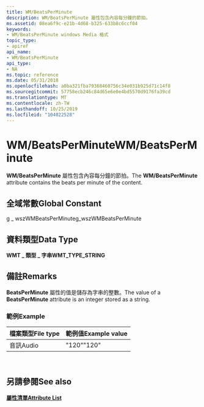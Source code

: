 ```yaml
---
title: WM/BeatsPerMinute
description: WM/BeatsPerMinute 屬性包含內容每分鐘的節拍。
ms.assetid: 08ea6f9c-e21b-4d68-b325-633b8c6ccf04
keywords:
- WM/BeatsPerMinute windows Media 格式
topic_type:
- apiref
api_name:
- WM/BeatsPerMinute
api_type:
- NA
ms.topic: reference
ms.date: 05/31/2018
ms.openlocfilehash: a0ba321fba79368460756c34e031b925d71c14f8
ms.sourcegitcommit: 57758ecb246c84d65e6e0e4bd5570d9176fa39cd
ms.translationtype: MT
ms.contentlocale: zh-TW
ms.lasthandoff: 10/25/2019
ms.locfileid: "104022528"
---
```

# <a name="wmbeatsperminute"></a><span data-ttu-id="1857b-104">WM/BeatsPerMinute</span><span class="sxs-lookup"><span data-stu-id="1857b-104">WM/BeatsPerMinute</span></span>

<span data-ttu-id="1857b-105">**WM/BeatsPerMinute** 屬性包含內容每分鐘的節拍。</span><span class="sxs-lookup"><span data-stu-id="1857b-105">The **WM/BeatsPerMinute** attribute contains the beats per minute of the content.</span></span>

## <a name="global-constant"></a><span data-ttu-id="1857b-106">全域常數</span><span class="sxs-lookup"><span data-stu-id="1857b-106">Global Constant</span></span>

<span data-ttu-id="1857b-107">g \_ wszWMBeatsPerMinute</span><span class="sxs-lookup"><span data-stu-id="1857b-107">g\_wszWMBeatsPerMinute</span></span>

## <a name="data-type"></a><span data-ttu-id="1857b-108">資料類型</span><span class="sxs-lookup"><span data-stu-id="1857b-108">Data Type</span></span>

<span data-ttu-id="1857b-109">**WMT \_ 類型 \_ 字串**</span><span class="sxs-lookup"><span data-stu-id="1857b-109">**WMT\_TYPE\_STRING**</span></span>

## <a name="remarks"></a><span data-ttu-id="1857b-110">備註</span><span class="sxs-lookup"><span data-stu-id="1857b-110">Remarks</span></span>

<span data-ttu-id="1857b-111">**BeatsPerMinute** 屬性的值是儲存為字串的整數。</span><span class="sxs-lookup"><span data-stu-id="1857b-111">The value of a **BeatsPerMinute** attribute is an integer stored as a string.</span></span>

### <a name="example"></a><span data-ttu-id="1857b-112">範例</span><span class="sxs-lookup"><span data-stu-id="1857b-112">Example</span></span>



| <span data-ttu-id="1857b-113">檔案類型</span><span class="sxs-lookup"><span data-stu-id="1857b-113">File type</span></span> | <span data-ttu-id="1857b-114">範例值</span><span class="sxs-lookup"><span data-stu-id="1857b-114">Example value</span></span> |
|-----------|---------------|
| <span data-ttu-id="1857b-115">音訊</span><span class="sxs-lookup"><span data-stu-id="1857b-115">Audio</span></span>     | <span data-ttu-id="1857b-116">"120"</span><span class="sxs-lookup"><span data-stu-id="1857b-116">"120"</span></span>         |



 

## <a name="see-also"></a><span data-ttu-id="1857b-117">另請參閱</span><span class="sxs-lookup"><span data-stu-id="1857b-117">See also</span></span>

<dl> <dt>

[<span data-ttu-id="1857b-118">**屬性清單**</span><span class="sxs-lookup"><span data-stu-id="1857b-118">**Attribute List**</span></span>](attribute-list.md)
</dt> </dl>

 

 





